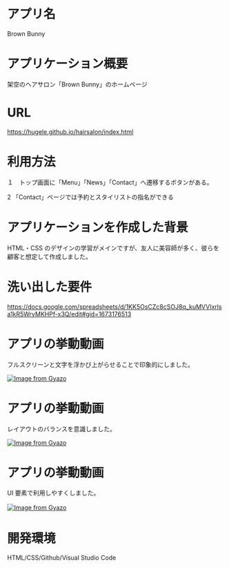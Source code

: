# アプリ名

Brown Bunny

# アプリケーション概要

架空のヘアサロン「Brown Bunny」のホームページ

# URL

https://hugele.github.io/hairsalon/index.html

# 利用方法

１　トップ画面に「Menu」「News」「Contact」へ遷移するボタンがある。

2 「Contact」ページでは予約とスタイリストの指名ができる

# アプリケーションを作成した背景

HTML・CSS のデザインの学習がメインですが、友人に美容師が多く、彼らを顧客と想定して作成しました。

# 洗い出した要件

https://docs.google.com/spreadsheets/d/1KK5OsCZc8cSOJ8q_kuMVVIxrlsa1kR5WryMKHPf-x3Q/edit#gid=1673176513

# アプリの挙動動画

フルスクリーンと文字を浮かび上がらせることで印象的にしました。

[![Image from Gyazo](https://i.gyazo.com/5a0224866ef279d96ecbcd461d6e9bec.gif)](https://gyazo.com/5a0224866ef279d96ecbcd461d6e9bec)

# アプリの挙動動画

レイアウトのバランスを意識しました。  


[![Image from Gyazo](https://i.gyazo.com/31f73aed978cf9c9c7f4a10eda9f22b9.gif)](https://gyazo.com/31f73aed978cf9c9c7f4a10eda9f22b9)  


# アプリの挙動動画

UI 要素で利用しやすくしました。

[![Image from Gyazo](https://i.gyazo.com/03a796889643c41b576491ddc32e29d0.gif)](https://gyazo.com/03a796889643c41b576491ddc32e29d0)　　

# 開発環境
HTML/CSS/Github/Visual Studio Code
